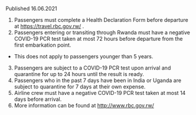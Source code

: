 Published 16.06.2021
1. Passengers must complete a Health Declaration Form before departure at <a href="https://travel.rbc.gov.rw/">https://travel.rbc.gov.rw/</a> .
2. Passengers entering or transiting through Rwanda must have a negative COVID-19 PCR test taken at most 72 hours before departure from the first embarkation point. 
- This does not apply to passengers younger than 5 years. 
3. Passengers are subject to a COVID-19 PCR test upon arrival and quarantine for up to 24 hours until the result is ready. 
4. Passengers who in the past 7 days have been in India or Uganda are subject to quarantine for 7 days at their own expense.
5. Airline crew must have a negative COVID-19 PCR test taken at most 14 days before arrival.
6. More information can be found at <a href="http://www.rbc.gov.rw/">http://www.rbc.gov.rw/</a>

